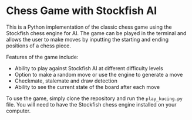 # Chess Game with Stockfish AI

This is a Python implementation of the classic chess game using the Stockfish chess engine for AI. The game can be played in the terminal and allows the user to make moves by inputting the starting and ending positions of a chess piece. 

Features of the game include:

- Ability to play against Stockfish AI at different difficulty levels
- Option to make a random move or use the engine to generate a move
- Checkmate, stalemate and draw detection
- Ability to see the current state of the board after each move

To use the game, simply clone the repository and run the `play_kucing.py` file. You will need to have the Stockfish chess engine installed on your computer. 
